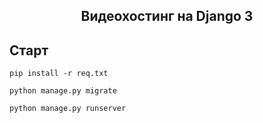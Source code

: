 <h2 align="center">Видеохостинг на Django 3</h2>

## Старт

    pip install -r req.txt
    
    python manage.py migrate

    python manage.py runserver



    
    




